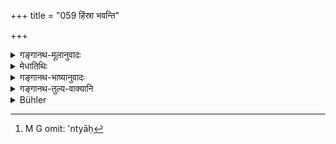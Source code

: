 +++
title = "059 हिंस्रा भवन्ति"

+++

<details><summary>गङ्गानथ-मूलानुवादः</summary>

Sanguinary persons become carnivorous animals; the eaters of impure food become worms; thieves become creatures consuming their own kind; and those having intercourse with women of the lowest caste become Pretas.—(59)
</details>

<details><summary>मेधातिथिः</summary>

**क्रव्यादा** गृध्रादयः । **अमेध्यभक्षिणः कृमयः** । परस्परम् अदन्ति, यथा महामार्जारो मार्जारम्, महामत्स्यः सूक्ष्मं मत्स्यम्, नेकभेदम् इव । **अन्त्यस्त्रीनिषेविणो** ऽन्त्याः[^१०८] बर्बरादयः ॥ १२.५९ ॥


[^१०८]:
     M G omit: 'ntyāḥ
</details>

<details><summary>गङ्गानथ-भाष्यानुवादः</summary>

‘*Carnivorous animals*’—such as the vulture and the like.

‘*Eaters of impure food become worms*.’

‘*Creatures consuming their own kind*’—such as big cats devour smaller eats, and large fishes devour smaller fishes of various kinds.

‘*Those who have intercourse with women of the lowest caste*’—such as the ‘*Barbara*’ and other castes.—(59)
</details>

<details><summary>गङ्गानथ-तुल्य-वाक्यानि</summary>

**(verses 12.53-59)**

See Comparative notes for [Verse 12.53].
</details>

<details><summary>Bühler</summary>

059	Men who delight in doing hurt (become) carnivorous (animals); those who eat forbidden food, worms; thieves, creatures consuming their own kind; those who have intercourse with women of the lowest castes, Pretas.
</details>
